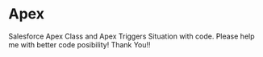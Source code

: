 # Apex
Salesforce Apex Class and Apex Triggers Situation with code.
Please help me with better code posibility!
Thank You!!
